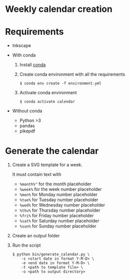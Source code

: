Weekly calendar creation
========================

# Requirements

- Inkscape
- With conda

    1. Install [conda](https://docs.conda.io/en/latest/miniconda.html)
    2. Create conda environment with all the requirements

        ```
        $ conda env create -f environment.yml
        ```

    3. Activate conda environment

        ```
        $ conda activate calendar
        ```

- Without conda

    - Python >3
    - pandas
    - pikepdf

# Generate the calendar

1. Create a SVG template for a week.

    It must contain text with
    - `%month%"` for the month placeholder
    - `%week%` for the week number placeholder
    - `%mon%` for Monday number placeholder
    - `%tue%` for Tuesday number placeholder
    - `%wed%` for Wednesday number placeholder
    - `%thu%` for Thursday number placeholder
    - `%fri%` for Friday number placeholder
    - `%sat%` for Saturday number placeholder
    - `%sun%` for Sunday number placeholder

2. Create an output folder
3. Run the script

    ```
    $ python bin/generate_calendar.py \
        -s <start date in format Y-M-D> \
        -e <end date in format Y-M-D> \
        -t <path to template file> \
        -o <path to output directory>
    ```

